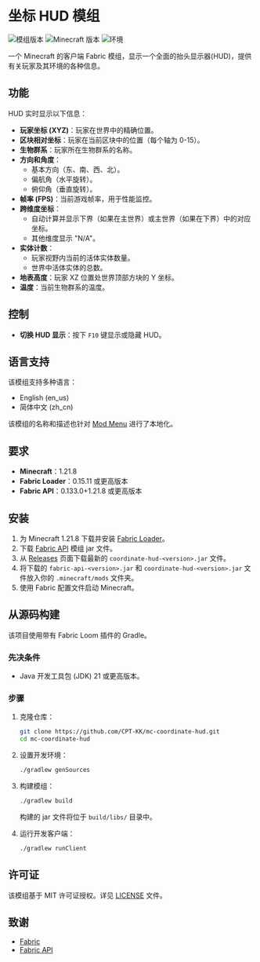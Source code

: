 # 坐标 HUD 模组

![模组版本](https://img.shields.io/badge/version-1.0.0-blue) ![Minecraft 版本](https://img.shields.io/badge/minecraft-1.21.8-brightgreen) ![环境](https://img.shields.io/badge/environment-client-orange)

一个 Minecraft 的客户端 Fabric 模组，显示一个全面的抬头显示器(HUD)，提供有关玩家及其环境的各种信息。

## 功能

HUD 实时显示以下信息：

- **玩家坐标 (XYZ)**：玩家在世界中的精确位置。
- **区块相对坐标**：玩家在当前区块中的位置（每个轴为 0-15）。
- **生物群系**：玩家所在生物群系的名称。
- **方向和角度**：
  - 基本方向（东、南、西、北）。
  - 偏航角（水平旋转）。
  - 俯仰角（垂直旋转）。
- **帧率 (FPS)**：当前游戏帧率，用于性能监控。
- **跨维度坐标**：
  - 自动计算并显示下界（如果在主世界）或主世界（如果在下界）中的对应坐标。
  - 其他维度显示 "N/A"。
- **实体计数**：
  - 玩家视野内当前的活体实体数量。
  - 世界中活体实体的总数。
- **地表高度**：玩家 XZ 位置处世界顶部方块的 Y 坐标。
- **温度**：当前生物群系的温度。

## 控制

- **切换 HUD 显示**：按下 `F10` 键显示或隐藏 HUD。

## 语言支持

该模组支持多种语言：

- English (en_us)
- 简体中文 (zh_cn)

该模组的名称和描述也针对 [Mod Menu](https://github.com/TerraformersMC/ModMenu) 进行了本地化。

## 要求

- **Minecraft**：1.21.8
- **Fabric Loader**：0.15.11 或更高版本
- **Fabric API**：0.133.0+1.21.8 或更高版本

## 安装

1. 为 Minecraft 1.21.8 下载并安装 [Fabric Loader](https://fabricmc.net/use/)。
2. 下载 [Fabric API](https://www.curseforge.com/minecraft/mc-mods/fabric-api) 模组 jar 文件。
3. 从 [Releases](https://github.com/CPT-KK/mc-coordinate-hud/releases) 页面下载最新的 `coordinate-hud-<version>.jar` 文件。
4. 将下载的 `fabric-api-<version>.jar` 和 `coordinate-hud-<version>.jar` 文件放入你的 `.minecraft/mods` 文件夹。
5. 使用 Fabric 配置文件启动 Minecraft。

## 从源码构建

该项目使用带有 Fabric Loom 插件的 Gradle。

### 先决条件

- Java 开发工具包 (JDK) 21 或更高版本。

### 步骤

1. 克隆仓库：
   ```bash
   git clone https://github.com/CPT-KK/mc-coordinate-hud.git
   cd mc-coordinate-hud
   ```
2. 设置开发环境：
   ```bash
   ./gradlew genSources
   ```
3. 构建模组：
   ```bash
   ./gradlew build
   ```
   构建的 jar 文件将位于 `build/libs/` 目录中。

4. 运行开发客户端：
   ```bash
   ./gradlew runClient
   ```

## 许可证

该模组基于 MIT 许可证授权。详见 [LICENSE](LICENSE) 文件。

## 致谢

- [Fabric](https://fabricmc.net/)
- [Fabric API](https://github.com/FabricMC/fabric)